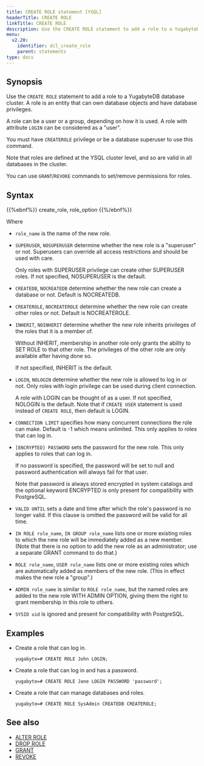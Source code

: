 ```yaml
---
title: CREATE ROLE statement [YSQL]
headerTitle: CREATE ROLE
linkTitle: CREATE ROLE
description: Use the CREATE ROLE statement to add a role to a YugabyteDB database cluster.
menu:
  v2.20:
    identifier: dcl_create_role
    parent: statements
type: docs
---
```


## Synopsis

Use the `CREATE ROLE` statement to add a role to a YugabyteDB database cluster. A role is an entity that can own database objects and have database privileges.

A role can be a user or a group, depending on how it is used. A role with attribute `LOGIN` can be considered as a "user".

You must have `CREATEROLE` privilege or be a database superuser to use this command.

Note that roles are defined at the YSQL cluster level, and so are valid in all databases in the cluster.

You can use `GRANT`/`REVOKE` commands to set/remove permissions for roles.

## Syntax

{{%ebnf%}}
  create_role,
  role_option
{{%/ebnf%}}

Where

- `role_name` is the name of the new role.
- `SUPERUSER`, `NOSUPERUSER` determine whether the new role is a "superuser" or not. Superusers can override all access restrictions and should be used with care.

  Only roles with SUPERUSER privilege can create other SUPERUSER roles. If not specified, NOSUPERUSER is the default.
- `CREATEDB`, `NOCREATEDB` determine whether the new role can create a database or not. Default is NOCREATEDB.
- `CREATEROLE`, `NOCREATEROLE` determine whether the new role can create other roles or not. Default is NOCREATEROLE.
- `INHERIT`, `NOINHERIT` determine whether the new role inherits privileges of the roles that it is a member of.

  Without INHERIT, membership in another role only grants the ability to SET ROLE to that other role. The privileges of the other role are only available after having done so.

  If not specified, INHERIT is the default.
- `LOGIN`, `NOLOGIN` determine whether the new role is allowed to log in or not. Only roles with login privilege can be used during client connection.

  A role with LOGIN can be thought of as a user. If not specified, NOLOGIN is the default. Note that if `CREATE USER` statement is used instead of `CREATE ROLE`, then default is LOGIN.
- `CONNECTION LIMIT` specifies how many concurrent connections the role can make. Default is -1 which means unlimited. This only applies to roles that can log in.
- `[ENCRYPTED] PASSWORD` sets the password for the new role. This only applies to roles that can log in.

  If no password is specified, the password will be set to null and password authentication will always fail for that user.

  Note that password is always stored encrypted in system catalogs and the optional keyword ENCRYPTED is only present for compatibility with PostgreSQL.
- `VALID UNTIL` sets a date and time after which the role's password is no longer valid. If this clause is omitted the password will be valid for all time.
- `IN ROLE role_name`, `IN GROUP role_name` lists one or more existing roles to which the new role will be immediately added as a new member. (Note that there is no option to add the new role as an administrator; use a separate GRANT command to do that.)
- `ROLE role_name`, `USER role_name` lists one or more existing roles which are automatically added as members of the new role. (This in effect makes the new role a "group".)
- `ADMIN role_name` is similar to `ROLE role_name`, but the named roles are added to the new role WITH ADMIN OPTION, giving them the right to grant membership in this role to others.
- `SYSID uid` is ignored and present for compatibility with PostgreSQL.

## Examples

- Create a role that can log in.

  ```plpgsql
  yugabyte=# CREATE ROLE John LOGIN;
  ```

- Create a role that can log in and has a password.

  ```plpgsql
  yugabyte=# CREATE ROLE Jane LOGIN PASSWORD 'password';
  ```

- Create a role that can manage databases and roles.

  ```plpgsql
  yugabyte=# CREATE ROLE SysAdmin CREATEDB CREATEROLE;
  ```

## See also

- [ALTER ROLE](../dcl_alter_role)
- [DROP ROLE](../dcl_drop_role)
- [GRANT](../dcl_grant)
- [REVOKE](../dcl_revoke)
